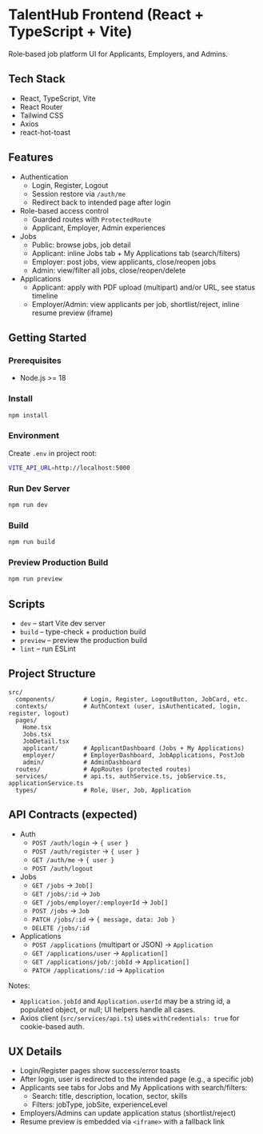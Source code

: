 # TalentHub Frontend (React + TypeScript + Vite)

Role‑based job platform UI for Applicants, Employers, and Admins.

## Tech Stack
- React, TypeScript, Vite
- React Router
- Tailwind CSS
- Axios
- react-hot-toast

## Features
- Authentication
  - Login, Register, Logout
  - Session restore via `/auth/me`
  - Redirect back to intended page after login
- Role-based access control
  - Guarded routes with `ProtectedRoute`
  - Applicant, Employer, Admin experiences
- Jobs
  - Public: browse jobs, job detail
  - Applicant: inline Jobs tab + My Applications tab (search/filters)
  - Employer: post jobs, view applicants, close/reopen jobs
  - Admin: view/filter all jobs, close/reopen/delete
- Applications
  - Applicant: apply with PDF upload (multipart) and/or URL, see status timeline
  - Employer/Admin: view applicants per job, shortlist/reject, inline resume preview (iframe)

## Getting Started

### Prerequisites
- Node.js >= 18

### Install
```bash
npm install
```

### Environment
Create `.env` in project root:
```bash
VITE_API_URL=http://localhost:5000
```

### Run Dev Server
```bash
npm run dev
```

### Build
```bash
npm run build
```

### Preview Production Build
```bash
npm run preview
```

## Scripts
- `dev` – start Vite dev server
- `build` – type-check + production build
- `preview` – preview the production build
- `lint` – run ESLint

## Project Structure
```
src/
  components/        # Login, Register, LogoutButton, JobCard, etc.
  contexts/          # AuthContext (user, isAuthenticated, login, register, logout)
  pages/
    Home.tsx
    Jobs.tsx
    JobDetail.tsx
    applicant/       # ApplicantDashboard (Jobs + My Applications)
    employer/        # EmployerDashboard, JobApplications, PostJob
    admin/           # AdminDashboard
  routes/            # AppRoutes (protected routes)
  services/          # api.ts, authService.ts, jobService.ts, applicationService.ts
  types/             # Role, User, Job, Application
```

## API Contracts (expected)
- Auth
  - `POST /auth/login` → `{ user }`
  - `POST /auth/register` → `{ user }`
  - `GET /auth/me` → `{ user }`
  - `POST /auth/logout`
- Jobs
  - `GET /jobs` → `Job[]`
  - `GET /jobs/:id` → `Job`
  - `GET /jobs/employer/:employerId` → `Job[]`
  - `POST /jobs` → `Job`
  - `PATCH /jobs/:id` → `{ message, data: Job }`
  - `DELETE /jobs/:id`
- Applications
  - `POST /applications` (multipart or JSON) → `Application`
  - `GET /applications/user` → `Application[]`
  - `GET /applications/job/:jobId` → `Application[]`
  - `PATCH /applications/:id` → `Application`

Notes:
- `Application.jobId` and `Application.userId` may be a string id, a populated object, or null; UI helpers handle all cases.
- Axios client (`src/services/api.ts`) uses `withCredentials: true` for cookie-based auth.

## UX Details
- Login/Register pages show success/error toasts
- After login, user is redirected to the intended page (e.g., a specific job)
- Applicants see tabs for Jobs and My Applications with search/filters:
  - Search: title, description, location, sector, skills
  - Filters: jobType, jobSite, experienceLevel
- Employers/Admins can update application status (shortlist/reject)
- Resume preview is embedded via `<iframe>` with a fallback link


